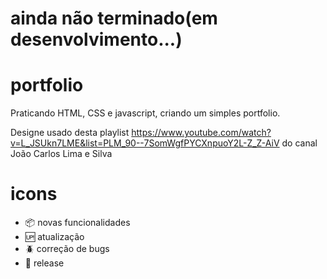 # ainda não terminado(em desenvolvimento...)

# portfolio
Praticando HTML, CSS e javascript, criando um simples portfolio.

Designe usado desta playlist https://www.youtube.com/watch?v=L_JSUkn7LME&list=PLM_90--7SomWgfPYCXnpuoY2L-Z_Z-AiV do canal João Carlos Lima e Silva

# icons

-   :package: novas funcionalidades
-   :up: atualização
-   :beetle: correção de bugs
-   :checkered_flag: release
